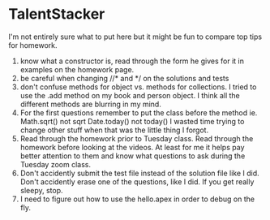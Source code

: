 # TalentStacker
I'm not entirely sure what to put here but it might be fun to compare top tips for homework.  
1. know what a constructor is, read through the form he gives for it in examples on the homework page.
2. be careful when changing //*  and */ on the solutions and tests
3. don't confuse methods for object vs. methods for collections.  I tried to use the .add method on my book and person object. I think all the different methods are blurring in my mind.
4. For the first questions remember to put the class before the method ie. Math.sqrt() not sqrt   Date.today() not today()   I wasted time trying to change other stuff when that was the little thing I forgot.
5. Read through the homework prior to Tuesday class.  Read through the homework before looking at the videos.  At least for me it helps pay better attention to them and know what questions to ask during the Tuesday zoom class.  
6. Don't accidently submit the test file instead of the solution file like I did.  Don't accidently erase one of the questions, like I did.  If you get really sleepy, stop.
7. I need to figure out how to use the hello.apex in order to debug on the fly. 
